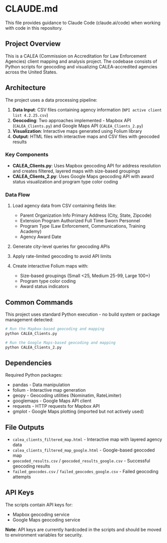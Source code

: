 # CLAUDE.md

This file provides guidance to Claude Code (claude.ai/code) when working with code in this repository.

## Project Overview

This is a CALEA (Commission on Accreditation for Law Enforcement Agencies) client mapping and analysis project. The codebase consists of Python scripts for geocoding and visualizing CALEA-accredited agencies across the United States.

## Architecture

The project uses a data processing pipeline:
1. **Data Input**: CSV files containing agency information (`NPI active client list 4.2.25.csv`)
2. **Geocoding**: Two approaches implemented - Mapbox API (`CALEA_Clients.py`) and Google Maps API (`CALEA_Clients_2.py`)
3. **Visualization**: Interactive maps generated using Folium library
4. **Output**: HTML files with interactive maps and CSV files with geocoded results

### Key Components

- **CALEA_Clients.py**: Uses Mapbox geocoding API for address resolution and creates filtered, layered maps with size-based groupings
- **CALEA_Clients_2.py**: Uses Google Maps geocoding API with award status visualization and program type color coding

### Data Flow

1. Load agency data from CSV containing fields like:
   - Parent Organization Info Primary Address (City, State, Zipcode)
   - Extension Program Authorized Full Time Sworn Personnel
   - Program Type (Law Enforcement, Communications, Training Academy)
   - Agency Award Date

2. Generate city-level queries for geocoding APIs
3. Apply rate-limited geocoding to avoid API limits
4. Create interactive Folium maps with:
   - Size-based groupings (Small <25, Medium 25-99, Large 100+)
   - Program type color coding
   - Award status indicators

## Common Commands

This project uses standard Python execution - no build system or package management detected:

```bash
# Run the Mapbox-based geocoding and mapping
python CALEA_Clients.py

# Run the Google Maps-based geocoding and mapping  
python CALEA_Clients_2.py
```

## Dependencies

Required Python packages:
- pandas - Data manipulation
- folium - Interactive map generation
- geopy - Geocoding utilities (Nominatim, RateLimiter)
- googlemaps - Google Maps API client
- requests - HTTP requests for Mapbox API
- gmplot - Google Maps plotting (imported but not actively used)

## File Outputs

- `calea_clients_filtered_map.html` - Interactive map with layered agency data
- `calea_clients_filtered_map_google.html` - Google-based geocoded map
- `geocoded_results.csv` / `geocoded_results_google.csv` - Successful geocoding results
- `failed_geocodes.csv` / `failed_geocodes_google.csv` - Failed geocoding attempts

## API Keys

The scripts contain API keys for:
- Mapbox geocoding service
- Google Maps geocoding service

**Note**: API keys are currently hardcoded in the scripts and should be moved to environment variables for security.